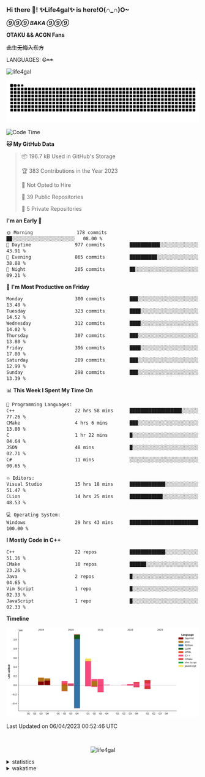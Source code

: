 ### Hi there 👋! ✨Life4gal✨ is here!O(∩_∩)O~

_**⑨⑨⑨ BAKA ⑨⑨⑨**_

**OTAKU && ACGN Fans**

~~此生无悔入东方~~

LANGUAGES: ~~C++~~

<p align="left"> <img src="https://komarev.com/ghpvc/?username=life4gal&label=Profile%20views&color=0e75b6&style=flat" alt="life4gal" /> </p>

![github contribution grid snake animation](https://raw.githubusercontent.com/Life4gal/Life4gal/snake_branch/github-contribution-grid-snake.svg)

<!--START_SECTION:waka-->
![Code Time](http://img.shields.io/badge/Code%20Time-2%2C997%20hrs%2056%20mins-blue)

**🐱 My GitHub Data** 

> 📦 196.7 kB Used in GitHub's Storage 
 > 
> 🏆 383 Contributions in the Year 2023
 > 
> 🚫 Not Opted to Hire
 > 
> 📜 39 Public Repositories 
 > 
> 🔑 5 Private Repositories 
 > 
**I'm an Early 🐤** 

```text
🌞 Morning                178 commits         ██░░░░░░░░░░░░░░░░░░░░░░░   08.00 % 
🌆 Daytime                977 commits         ███████████░░░░░░░░░░░░░░   43.91 % 
🌃 Evening                865 commits         ██████████░░░░░░░░░░░░░░░   38.88 % 
🌙 Night                  205 commits         ██░░░░░░░░░░░░░░░░░░░░░░░   09.21 % 
```
📅 **I'm Most Productive on Friday** 

```text
Monday                   300 commits         ███░░░░░░░░░░░░░░░░░░░░░░   13.48 % 
Tuesday                  323 commits         ████░░░░░░░░░░░░░░░░░░░░░   14.52 % 
Wednesday                312 commits         ████░░░░░░░░░░░░░░░░░░░░░   14.02 % 
Thursday                 307 commits         ███░░░░░░░░░░░░░░░░░░░░░░   13.80 % 
Friday                   396 commits         ████░░░░░░░░░░░░░░░░░░░░░   17.80 % 
Saturday                 289 commits         ███░░░░░░░░░░░░░░░░░░░░░░   12.99 % 
Sunday                   298 commits         ███░░░░░░░░░░░░░░░░░░░░░░   13.39 % 
```


📊 **This Week I Spent My Time On** 

```text
💬 Programming Languages: 
C++                      22 hrs 58 mins      ███████████████████░░░░░░   77.26 % 
CMake                    4 hrs 6 mins        ███░░░░░░░░░░░░░░░░░░░░░░   13.80 % 
C                        1 hr 22 mins        █░░░░░░░░░░░░░░░░░░░░░░░░   04.64 % 
JSON                     48 mins             █░░░░░░░░░░░░░░░░░░░░░░░░   02.71 % 
C#                       11 mins             ░░░░░░░░░░░░░░░░░░░░░░░░░   00.65 % 

🔥 Editors: 
Visual Studio            15 hrs 18 mins      █████████████░░░░░░░░░░░░   51.47 % 
CLion                    14 hrs 25 mins      ████████████░░░░░░░░░░░░░   48.53 % 

💻 Operating System: 
Windows                  29 hrs 43 mins      █████████████████████████   100.00 % 
```

**I Mostly Code in C++** 

```text
C++                      22 repos            █████████████░░░░░░░░░░░░   51.16 % 
CMake                    10 repos            ██████░░░░░░░░░░░░░░░░░░░   23.26 % 
Java                     2 repos             █░░░░░░░░░░░░░░░░░░░░░░░░   04.65 % 
Vim Script               1 repo              █░░░░░░░░░░░░░░░░░░░░░░░░   02.33 % 
JavaScript               1 repo              █░░░░░░░░░░░░░░░░░░░░░░░░   02.33 % 
```



**Timeline**

![Lines of Code chart](https://raw.githubusercontent.com/Life4gal/Life4gal/main/assets/bar_graph.png)


 Last Updated on 06/04/2023 00:52:46 UTC
<!--END_SECTION:waka-->

<img src="https://wakatime.com/share/@Life4gal/86c21846-f841-4004-aed1-e1165eb797d6.svg?sanitize=true" alt=""/>

<p align="center"> <img src="./images/⑨.jpg" alt="life4gal" /> </p>

<details>
	<summary>statistics</summary>
	<img src="https://github-profile-trophy.vercel.app/?username=life4gal" alt=""/>
	<img src="https://github-readme-stats.life4gal.vercel.app/api/top-langs/?username=Life4gal&hide=html&show_icons=true&theme=synthwave&cache_seconds=1800" alt=""/>
	<img src="https://github-readme-stats.life4gal.vercel.app/api?username=Life4gal&show_icons=true&theme=synthwave&cache_seconds=1800" alt=""/>
</details>

<details>
	<summary>wakatime</summary>
	<img src="https://wakatime.com/share/@Life4gal/404666b2-d1ff-4388-94e0-a1935d341f14.svg?sanitize=true" alt=""/>
	<img src="https://wakatime.com/share/@Life4gal/972212ce-6084-4d98-a326-1997606ddf37.svg?sanitize=true" alt=""/>
	<img src="https://wakatime.com/share/@Life4gal/7ae4ead0-e1fd-412a-afcb-da977a5ae5e9.svg?sanitize=true" alt=""/>
</details>
